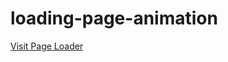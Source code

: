 # loading-page-animation
<a href="https://stharohit.github.io/loading-page-animation/">Visit Page Loader</a>
